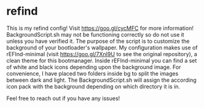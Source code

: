 # refind
This is my refind config!
Visit https://goo.gl/cycMFC for more information!
BackgroundScript.sh may not be functioning correctly so do not use it unless you have verified it. The purpose of the script is to customize the background of your bootloader's wallpaper. My configuration makes use of rEFInd-minimal (visit https://goo.gl/7XnI9U to see the original repository), a clean theme for this bootmanager. Inside rEFInd-minimal you can find a set of white and black icons depending upon the background image. For convenience, I have placed two folders inside bg to split the images between dark and light. The BackgroundScript.sh will assign the according icon pack with the background depending on which directory it is in.

Feel free to reach out if you have any issues!
